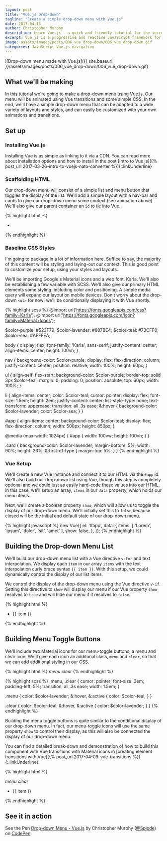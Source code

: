 ```yaml
---
layout: post
title: "Vue.js Drop-down"
tagline: "Create a simple drop-down menu with Vue.js"
date: 2017-04-15
author: Christopher Murphy
description: Learn Vue.js - a quick and friendly tutorial for the increasingly popular reactive framework, Vue.js.
excerpt: Vue.js is a progressive and reactive JavaScript framework for building front-end interfaces. It's dead-simple and allows for lightning-fast DOM manipulation through a virtual DOM. It's flexible enough to use in simple, static pages, and powerful enough to use in complex applications as well.
image: assets/images/posts/006_vue_drop-down/006_vue_drop-down.gif
categories: JavaScript Vue.js navigation
---
```


![Drop-down menu made with Vue.js]({{ site.baseurl }}/assets/images/posts/006_vue_drop-down/006_vue_drop-down.gif)

## What we'll be making
In this tutorial we're going to make a drop-down menu using Vue.js. Our menu will be animated using Vue transitions and some simple CSS. In the end, we'll have a simple drop-down menu that can be adapted to a wide variety of layouts and styles, and can easily be customized with your own animations and transitions.

## Set up
### Installing Vue.js
Installing Vue is as simple as linking to it via a CDN. You can read more about installation options and how to install in the post [Intro to Vue.js]({% post_url 2017-03-26-intro-to-vuejs-nato-converter %}){:.linkUnderline}

### Scaffolding HTML
Our drop-down menu will consist of a simple list and menu button that toggles the display of the list. We'll add a simple layout with a nav-bar and cards to give our drop-down menu some context (see animation above). We'll also give our parent container an `id` to tie into Vue.

{% highlight html %}
<div id="app">
  <nav>
    <ul>
      <li></li>
    </ul>
  </nav>
  <div class="card"></div>
  <div class="card"></div>
  <div class="card"></div>
</div>
{% endhighlight %}

### Baseline CSS Styles
I'm going to package in a lot of information here. Suffice to say, the majority of this content will be styling and laying-out our context. This is good point to customize your setup, using your styles and layouts.

We'll be importing Google's Material icons and a web font, Karla. We'll also be establishing a few variable with SCSS. We'll also give our primary HTML elements some styling, including color and positioning. A simple media query will expand our layout on mobile devices. Don't worry about the drop-down `<ul>` for now; we'll be conditionally displaying it with Vue shortly.

{% highlight scss %}
@import url('https://fonts.googleapis.com/css?family=Karla');
@import url('https://fonts.googleapis.com/icon?family=Material+Icons');

$color-purple: #523F79;
$color-lavender: #807BE4;
$color-teal: #73CFF0;
$color-sea: #AFFFEA;

body {
  display: flex;
  font-family: 'Karla', sans-serif;
  justify-content: center;
  align-items: center;
  height: 100vh;
}

nav {
  background-color: $color-purple;
  display: flex;
  flex-direction: column;
  justify-content: center;
	position: relative;
  width: 100%;
  height: 60px;
}

ul {
  align-self: flex-start;
  background-color: $color-purple;
  border-top: solid 3px $color-teal;
	margin: 0;
	padding: 0;
	position: absolute;
  top: 60px;
  width: 100%;
}

li {
  align-items: center;
  color: $color-teal;
  cursor: pointer;
  display: flex;
  font-size: 1.5em;
  height: 2em;
  justify-content: center;
  list-style-type: none;
  text-transform: uppercase;
  transition: all .3s ease;
  &:hover {
    background-color: $color-lavender;
    color: $color-sea;
  }
}

#app {
  align-items: center;
  background-color: $color-teal;
  display: flex;
  flex-direction: column;
  width: 500px;
  height: 850px;
}

@media (max-width: 1024px) {
  #app {
    width: 100vw;
    height: 100vh;
  }
}

.card {
  background-color: $color-lavender;
  margin-bottom: 5%;
  width: 90%;
  height: 26%;
  &:first-of-type {
    margin-top: 5%;
  }
}
{% endhighlight %}

### Vue Setup
We'll create a new Vue instance and connect it to our HTML via the `#app` id. We'll also build our drop-down list using Vue, though this step is completely optional and we could just as easily hard-code these values into our HTML. In this case, we'll setup an array, `items` in our `data` property, which holds our menu items.

Next, we'll create a boolean property `show`, which will allow us to toggle the display of our drop-down menu. We'll initially set this to `false` because closed will be the initial and default state of our drop-down menu.

{% highlight javascript %}
new Vue({
  el: '#app',
  data: {
    items: [
      'Lorem',
      'ipsum', 'dolor',
      'sit',
      'amet'
    ],
    show: false,
  },
});
{% endhighlight %}

## Building the Drop-down Menu List
We'll build our drop-down menu list with a Vue directive `v-for` and text interpolation. We display each `item` in our array `items` with the text interpolation curly brace syntax `{{ item }}`. With this setup, we could dynamically control the display of our list items.

We control the display of the drop-down menu using the Vue directive `v-if`. Setting this directive to `show` will display our menu if our Vue property `show` resolves to `true` and will hide our menu if it resolves to `false`.

{% highlight html %}
<div id="app">
  <nav>
  <ul v-if="show">
      <li v-for="item in items">{{ item }}</li>
    </ul>
  </nav>
  <div class="card"></div>
  <div class="card"></div>
  <div class="card"></div>
</div>
{% endhighlight %}

## Building Menu Toggle Buttons
We'll include two Material icons for our menu-toggle buttons, a menu and clear icon. We'll give each icon an additonal class, `menu` and `clear`, so that we can add additional styling in our CSS.

{% highlight html %}
<i class="material-icons menu">menu</i>
<i class="material-icons clear">clear</i>
{% endhighlight %}

{% highlight scss %}
.menu,
.clear {
  cursor: pointer;
  font-size: 3em;
  padding-left: 5%;
  transition: all .3s ease;
  width: 1.5em;
}

.menu {
  color: $color-lavender;
  &:hover,
  &:active {
    color: $color-teal;
  }
}

.clear {
  color: $color-teal;
  &:hover,
  &:active {
    color: $color-lavender;
  }
}
{% endhighlight %}

Building the menu toggle buttons is quite similar to the conditional display of our drop-down menu. In fact, our menu-toggle icons will use the same property `show` to control their display, as this will also be connected the display of our drop-down menu.

You can find a detailed break-down and demonstration of how to build this component with Vue transitions with Material icons in [creating element transitions with Vue]({% post_url 2017-04-09-vue-transitions %}){:.linkUnderline}.

{% highlight html %}
<nav>
  <i class="material-icons menu" v-if="!show" @click="show = !show" key="menu">menu</i>
  <i class="material-icons clear" v-else @click="show = !show" key="clear">clear</i>
  <ul v-if="show">
    <li v-for="item in items">{{ item }}</li>
  </ul>
</nav>
{% endhighlight %}

## See it in action
<p data-height="495" data-theme-id="dark" data-slug-hash="yMwamW" data-default-tab="html,result" data-user="Splode" data-embed-version="2" data-pen-title="Drop-down Menu - Vue.js" class="codepen">See the Pen <a href="http://codepen.io/Splode/pen/yMwamW/">Drop-down Menu - Vue.js</a> by Christopher Murphy (<a href="http://codepen.io/Splode">@Splode</a>) on <a href="http://codepen.io">CodePen</a>.</p>
<script async src="https://production-assets.codepen.io/assets/embed/ei.js"></script>
